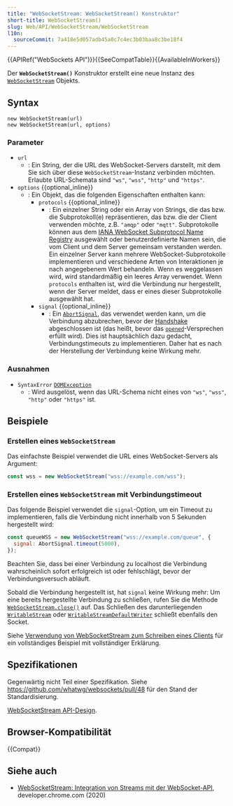 ```yaml
---
title: "WebSocketStream: WebSocketStream() Konstruktor"
short-title: WebSocketStream()
slug: Web/API/WebSocketStream/WebSocketStream
l10n:
  sourceCommit: 7a418e5d057adb45a0c7c4ec3b03baa8c3be18f4
---
```


{{APIRef("WebSockets API")}}{{SeeCompatTable}}{{AvailableInWorkers}}

Der **`WebSocketStream()`** Konstruktor erstellt eine neue Instanz des [`WebSocketStream`](/de/docs/Web/API/WebSocketStream) Objekts.

## Syntax

```js-nolint
new WebSocketStream(url)
new WebSocketStream(url, options)
```

### Parameter

- `url`
  - : Ein String, der die URL des WebSocket-Servers darstellt, mit dem Sie sich über diese `WebSocketStream`-Instanz verbinden möchten. Erlaubte URL-Schemata sind `"ws"`, `"wss"`, `"http"` und `"https"`.
- `options` {{optional_inline}}
  - : Ein Objekt, das die folgenden Eigenschaften enthalten kann:
    - `protocols` {{optional_inline}}
      - : Ein einzelner String oder ein Array von Strings, die das bzw. die Subprotokoll(e) repräsentieren, das bzw. die der Client verwenden möchte, z.B. `"amqp"` oder `"mqtt"`. Subprotokolle können aus dem [IANA WebSocket Subprotocol Name Registry](https://www.iana.org/assignments/websocket/websocket.xml#subprotocol-name) ausgewählt oder benutzerdefinierte Namen sein, die vom Client und dem Server gemeinsam verstanden werden. Ein einzelner Server kann mehrere WebSocket-Subprotokolle implementieren und verschiedene Arten von Interaktionen je nach angegebenem Wert behandeln. Wenn es weggelassen wird, wird standardmäßig ein leeres Array verwendet. Wenn `protocols` enthalten ist, wird die Verbindung nur hergestellt, wenn der Server meldet, dass er eines dieser Subprotokolle ausgewählt hat.
    - `signal` {{optional_inline}}
      - : Ein [`AbortSignal`](/de/docs/Web/API/AbortSignal), das verwendet werden kann, um die Verbindung abzubrechen, bevor der [Handshake](/de/docs/Web/API/WebSockets_API/Writing_WebSocket_servers#the_websocket_handshake) abgeschlossen ist (das heißt, bevor das [`opened`](/de/docs/Web/API/WebSocketStream/opened)-Versprechen erfüllt wird). Dies ist hauptsächlich dazu gedacht, Verbindungstimeouts zu implementieren. Daher hat es nach der Herstellung der Verbindung keine Wirkung mehr.

### Ausnahmen

- `SyntaxError` [`DOMException`](/de/docs/Web/API/DOMException)
  - : Wird ausgelöst, wenn das URL-Schema nicht eines von `"ws"`, `"wss"`, `"http"` oder `"https"` ist.

## Beispiele

### Erstellen eines `WebSocketStream`

Das einfachste Beispiel verwendet die URL eines WebSocket-Servers als Argument:

```js
const wss = new WebSocketStream("wss://example.com/wss");
```

### Erstellen eines `WebSocketStream` mit Verbindungstimeout

Das folgende Beispiel verwendet die `signal`-Option, um ein Timeout zu implementieren, falls die Verbindung nicht innerhalb von 5 Sekunden hergestellt wird:

```js
const queueWSS = new WebSocketStream("wss://example.com/queue", {
  signal: AbortSignal.timeout(5000),
});
```

Beachten Sie, dass bei einer Verbindung zu localhost die Verbindung wahrscheinlich sofort erfolgreich ist oder fehlschlägt, bevor der Verbindungsversuch abläuft.

Sobald die Verbindung hergestellt ist, hat `signal` keine Wirkung mehr: Um eine bereits hergestellte Verbindung zu schließen, rufen Sie die Methode [`WebSocketStream.close()`](/de/docs/Web/API/WebSocketStream/close) auf. Das Schließen des darunterliegenden [`WritableStream`](/de/docs/Web/API/WritableStream) oder [`WritableStreamDefaultWriter`](/de/docs/Web/API/WritableStreamDefaultWriter) schließt ebenfalls den Socket.

Siehe [Verwendung von WebSocketStream zum Schreiben eines Clients](/de/docs/Web/API/WebSockets_API/Using_WebSocketStream) für ein vollständiges Beispiel mit vollständiger Erklärung.

## Spezifikationen

Gegenwärtig nicht Teil einer Spezifikation. Siehe https://github.com/whatwg/websockets/pull/48 für den Stand der Standardisierung.

[WebSocketStream API-Design](https://docs.google.com/document/d/1La1ehXw76HP6n1uUeks-WJGFgAnpX2tCjKts7QFJ57Y/edit?pli=1&tab=t.0).

## Browser-Kompatibilität

{{Compat}}

## Siehe auch

- [WebSocketStream: Integration von Streams mit der WebSocket-API](https://developer.chrome.com/docs/capabilities/web-apis/websocketstream), developer.chrome.com (2020)
